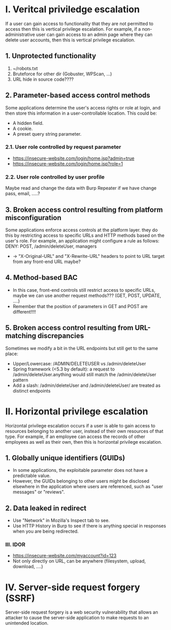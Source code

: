 # I. Veritcal priviledge escalation
If a user can gain access to functionality that they are not permitted to access then this is vertical privilege escalation. For example, if a non-administrative user can gain access to an admin page where they can delete user accounts, then this is vertical privilege escalation.

## 1. Unprotected functionality
1. ~/robots.txt
2. Bruteforce for other dir (Gobuster, WPScan, ...)
3. URL hide in source code????

## 2. Parameter-based access control methods
Some applications determine the user's access rights or role at login, and then store this information in a user-controllable location. This could be:
  - A hidden field.
  - A cookie.
  - A preset query string parameter.
### 2.1. User role controlled by request parameter
- https://insecure-website.com/login/home.jsp?admin=true
- https://insecure-website.com/login/home.jsp?role=1
### 2.2. User role controlled by user profile
Maybe read and change the data with Burp Repeater if we have change pass, email, .....?

## 3. Broken access control resulting from platform misconfiguration
Some applications enforce access controls at the platform layer. they do this by restricting access to specific URLs and HTTP methods based on the user's role.
For example, an application might configure a rule as follows: DENY: POST, /admin/deleteUser, managers
- -> "X-Original-URL" and "X-Rewrite-URL" headers to point to URL target from any front-end URL maybe?

## 4. Method-based BAC
- In this case, front-end controls still restrict access to specific URLs, maybe we can use another request methods??? (GET, POST, UPDATE, ....)
- Remember that the position of parameters in GET and POST are different!!!!

## 5. Broken access control resulting from URL-matching discrepancies
Sometimes we modify a bit in the URL endpoints but still get to the same place:
- Upper/Lowercase: /ADMIN/DELETEUSER vs /admin/deleteUser
- Spring framework (<5.3 by default): a request to /admin/deleteUser.anything would still match the /admin/deleteUser pattern
- Add a slash: /admin/deleteUser and /admin/deleteUser/ are treated as distinct endpoints 

# II. Horizontal privilege escalation
Horizontal privilege escalation occurs if a user is able to gain access to resources belonging to another user, instead of their own resources of that type. For example, if an employee can access the records of other employees as well as their own, then this is horizontal privilege escalation.

## 1. Globally unique identifiers (GUIDs)
- In some applications, the exploitable parameter does not have a predictable value.
- However, the GUIDs belonging to other users might be disclosed elsewhere in the application where users are referenced, such as "user messages" or "reviews".

## 2. Data leaked in redirect
- Use "Network" in Mozilla's Inspect tab to see.
- Use HTTP History in Burp to see if there is anything special in responses when you are being redirected.

### III. IDOR
- https://insecure-website.com/myaccount?id=123
- Not only directly on URL, can be anywhere (filesystem, upload, download, ....)

# IV. Server-side request forgery (SSRF)
Server-side request forgery is a web security vulnerability that allows an attacker to cause the server-side application to make requests to an unintended location.
